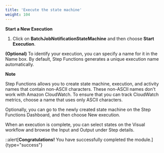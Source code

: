 ```yaml
---
title: 'Execute the state machine'
weight: 104
---
```


**Start a New Execution**

1. Click on **BatchJobNotificationStateMachine** and then choose **Start Execution**.

**(Optional)** To identify your execution, you can specify a name for it in the Name box. By default, Step Functions generates a unique execution name automatically.

**Note**

Step Functions allows you to create state machine, execution, and activity names that contain non-ASCII characters. These non-ASCII names don't work with Amazon CloudWatch. To ensure that you can track CloudWatch metrics, choose a name that uses only ASCII characters.

Optionally, you can go to the newly created state machine on the Step Functions Dashboard, and then choose New execution.

When an execution is complete, you can select states on the Visual workflow and browse the Input and Output under Step details.

::alert[**Congratulations!** You have successfully completed the module.]{type="success"}
